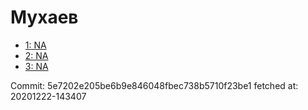 # Мухаев
- [1: NA](1.md)
- [2: NA](2.md)
- [3: NA](3.md)

Commit: 5e7202e205be6b9e846048fbec738b5710f23be1
 fetched at: 20201222-143407
